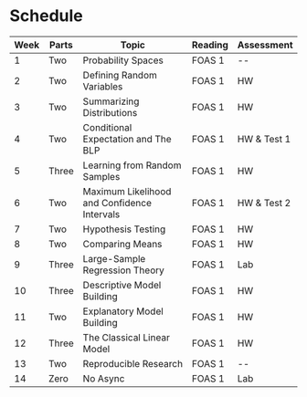 # Schedule 

| Week | Parts | Topic                                       | Reading | Assessment | 
|------|-------|---------------------------------------------|---------|------------|
| 1    | Two   | Probability Spaces                          | FOAS 1  | --         | 
| 2    | Two   | Defining Random Variables                   | FOAS 1  | HW         | 
| 3    | Two   | Summarizing Distributions                   | FOAS 1  | HW         |
| 4    | Two   | Conditional Expectation and The BLP         | FOAS 1  | HW & Test 1|
| 5    | Three | Learning from Random Samples                | FOAS 1  | HW         |
| 6    | Two   | Maximum Likelihood and Confidence Intervals | FOAS 1  | HW & Test 2|
| 7    | Two   | Hypothesis Testing                          | FOAS 1  | HW         | 
| 8    | Two   | Comparing Means                             | FOAS 1  | HW         | 
| 9    | Three | Large-Sample Regression Theory              | FOAS 1  | Lab        | 
| 10   | Three | Descriptive Model Building                  | FOAS 1  | HW         | 
| 11   | Two   | Explanatory Model Building                  | FOAS 1  | HW         |
| 12   | Three | The Classical Linear Model                  | FOAS 1  | HW         | 
| 13   | Two   | Reproducible Research                       | FOAS 1  | --         | 
| 14   | Zero  | No Async                                    | FOAS 1  | Lab        |  